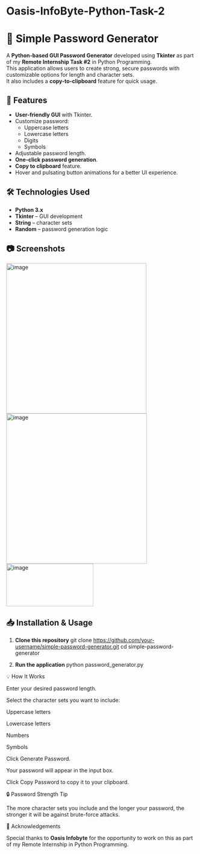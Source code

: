 # Oasis-InfoByte-Python-Task-2

# 🔐 Simple Password Generator

A **Python-based GUI Password Generator** developed using **Tkinter** as part of my **Remote Internship Task #2** in Python Programming.  
This application allows users to create strong, secure passwords with customizable options for length and character sets.  
It also includes a **copy-to-clipboard** feature for quick usage.

## 🚀 Features
- **User-friendly GUI** with Tkinter.
- Customize password:
  - Uppercase letters
  - Lowercase letters
  - Digits
  - Symbols
- Adjustable password length.
- **One-click password generation**.
- **Copy to clipboard** feature.
- Hover and pulsating button animations for a better UI experience.

## 🛠 Technologies Used
- **Python 3.x**
- **Tkinter** – GUI development
- **String** – character sets
- **Random** – password generation logic


## 📷 Screenshots
<img width="372" height="398" alt="image" src="https://github.com/user-attachments/assets/4b268a7e-25af-4a92-adfc-6d972cd00095" />
<img width="373" height="398" alt="image" src="https://github.com/user-attachments/assets/75efd0e8-c1fe-46a5-b886-66bb398754ce" />
<img width="231" height="113" alt="image" src="https://github.com/user-attachments/assets/3a399f8e-b6e9-46bc-bf69-9e1115e5f8bb" />


## 📥 Installation & Usage

1. **Clone this repository**
   git clone https://github.com/your-username/simple-password-generator.git
   cd simple-password-generator

2. **Run the application**
   python password_generator.py

💡 How It Works

Enter your desired password length.

Select the character sets you want to include:

Uppercase letters

Lowercase letters

Numbers

Symbols

Click Generate Password.

Your password will appear in the input box.

Click Copy Password to copy it to your clipboard.

🔒 Password Strength Tip

The more character sets you include and the longer your password, the stronger it will be against brute-force attacks.

🙏 Acknowledgements

Special thanks to **Oasis Infobyte** for the opportunity to work on this as part of my Remote Internship in Python Programming.
